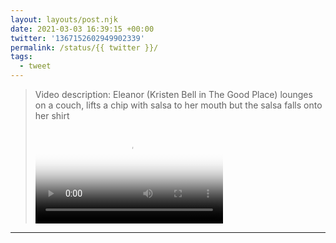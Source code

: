 ```yaml
---
layout: layouts/post.njk
date: 2021-03-03 16:39:15 +00:00
twitter: '1367152602949902339'
permalink: /status/{{ twitter }}/
tags: 
  - tweet
---
```


> <p class="sr-only">Video description: Eleanor (Kristen Bell in The Good Place) lounges on a couch, lifts a chip with salsa to her mouth but the salsa falls onto her shirt</p>
> 
> <video controls loop preload="metadata" poster="/img/EvkZ2XjUcAky3tw.jpg"><source src="/img/1367152602949902339-EvkZ2XjUcAky3tw.mp4">Your browser does not support the video tag.</video>

---
